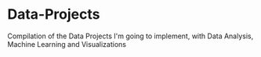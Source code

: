 # Data-Projects
Compilation of the Data Projects I'm going to implement, with Data Analysis, Machine Learning and Visualizations
